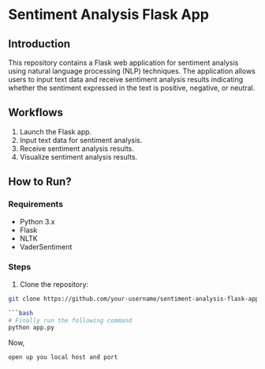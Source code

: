 # Sentiment Analysis Flask App

## Introduction

This repository contains a Flask web application for sentiment analysis using natural language processing (NLP) techniques. The application allows users to input text data and receive sentiment analysis results indicating whether the sentiment expressed in the text is positive, negative, or neutral.

## Workflows

1. Launch the Flask app.
2. Input text data for sentiment analysis.
3. Receive sentiment analysis results.
4. Visualize sentiment analysis results.

## How to Run?

### Requirements
- Python 3.x
- Flask
- NLTK
- VaderSentiment

### Steps
1. Clone the repository:
```bash
git clone https://github.com/your-username/sentiment-analysis-flask-app.git

```bash
# Finally run the following command
python app.py
```

Now,
```bash
open up you local host and port
```
